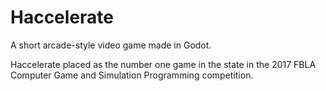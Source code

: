 # Haccelerate
A short arcade-style video game made in Godot.

Haccelerate placed as the number one game in the state in the 2017 FBLA Computer Game and Simulation Programming competition.
